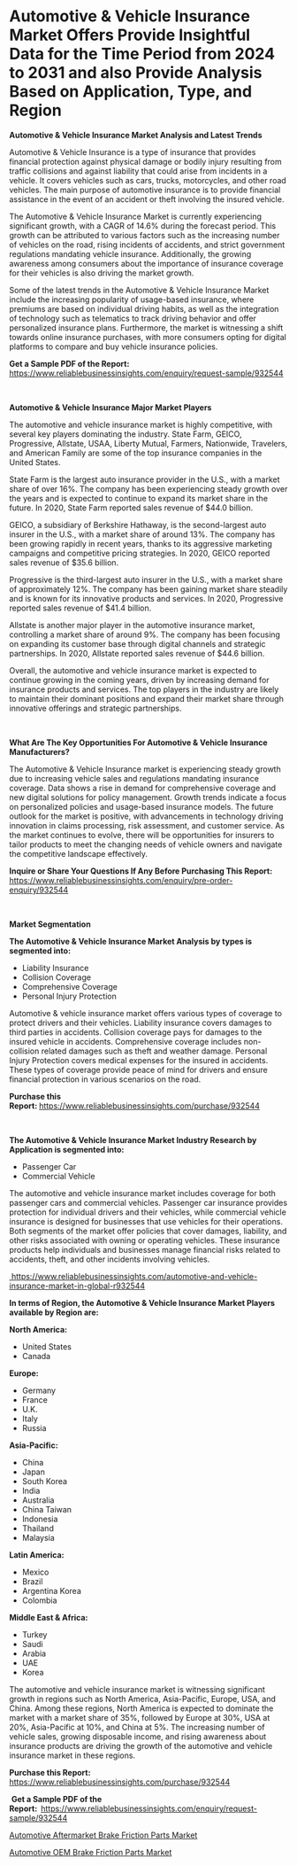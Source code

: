 <p><h1>Automotive & Vehicle Insurance Market Offers Provide Insightful Data for the Time Period from 2024 to 2031 and also Provide Analysis Based on Application, Type, and Region</h1></p><p><strong>Automotive & Vehicle Insurance Market Analysis and Latest Trends</strong></p>
<p><p>Automotive & Vehicle Insurance is a type of insurance that provides financial protection against physical damage or bodily injury resulting from traffic collisions and against liability that could arise from incidents in a vehicle. It covers vehicles such as cars, trucks, motorcycles, and other road vehicles. The main purpose of automotive insurance is to provide financial assistance in the event of an accident or theft involving the insured vehicle.</p><p>The Automotive & Vehicle Insurance Market is currently experiencing significant growth, with a CAGR of 14.6% during the forecast period. This growth can be attributed to various factors such as the increasing number of vehicles on the road, rising incidents of accidents, and strict government regulations mandating vehicle insurance. Additionally, the growing awareness among consumers about the importance of insurance coverage for their vehicles is also driving the market growth.</p><p>Some of the latest trends in the Automotive & Vehicle Insurance Market include the increasing popularity of usage-based insurance, where premiums are based on individual driving habits, as well as the integration of technology such as telematics to track driving behavior and offer personalized insurance plans. Furthermore, the market is witnessing a shift towards online insurance purchases, with more consumers opting for digital platforms to compare and buy vehicle insurance policies.</p></p>
<p><strong>Get a Sample PDF of the Report:&nbsp;</strong> <a href="https://www.reliablebusinessinsights.com/enquiry/request-sample/932544">https://www.reliablebusinessinsights.com/enquiry/request-sample/932544</a></p>
<p>&nbsp;</p>
<p><strong>Automotive & Vehicle Insurance Major Market Players</strong></p>
<p><p>The automotive and vehicle insurance market is highly competitive, with several key players dominating the industry. State Farm, GEICO, Progressive, Allstate, USAA, Liberty Mutual, Farmers, Nationwide, Travelers, and American Family are some of the top insurance companies in the United States.</p><p>State Farm is the largest auto insurance provider in the U.S., with a market share of over 16%. The company has been experiencing steady growth over the years and is expected to continue to expand its market share in the future. In 2020, State Farm reported sales revenue of $44.0 billion.</p><p>GEICO, a subsidiary of Berkshire Hathaway, is the second-largest auto insurer in the U.S., with a market share of around 13%. The company has been growing rapidly in recent years, thanks to its aggressive marketing campaigns and competitive pricing strategies. In 2020, GEICO reported sales revenue of $35.6 billion.</p><p>Progressive is the third-largest auto insurer in the U.S., with a market share of approximately 12%. The company has been gaining market share steadily and is known for its innovative products and services. In 2020, Progressive reported sales revenue of $41.4 billion.</p><p>Allstate is another major player in the automotive insurance market, controlling a market share of around 9%. The company has been focusing on expanding its customer base through digital channels and strategic partnerships. In 2020, Allstate reported sales revenue of $44.6 billion.</p><p>Overall, the automotive and vehicle insurance market is expected to continue growing in the coming years, driven by increasing demand for insurance products and services. The top players in the industry are likely to maintain their dominant positions and expand their market share through innovative offerings and strategic partnerships.</p></p>
<p>&nbsp;</p>
<p><strong>What Are The Key Opportunities For Automotive & Vehicle Insurance Manufacturers?</strong></p>
<p><p>The Automotive & Vehicle Insurance market is experiencing steady growth due to increasing vehicle sales and regulations mandating insurance coverage. Data shows a rise in demand for comprehensive coverage and new digital solutions for policy management. Growth trends indicate a focus on personalized policies and usage-based insurance models. The future outlook for the market is positive, with advancements in technology driving innovation in claims processing, risk assessment, and customer service. As the market continues to evolve, there will be opportunities for insurers to tailor products to meet the changing needs of vehicle owners and navigate the competitive landscape effectively.</p></p>
<p><strong>Inquire or Share Your Questions If Any Before Purchasing This Report:</strong> <a href="https://www.reliablebusinessinsights.com/enquiry/pre-order-enquiry/932544">https://www.reliablebusinessinsights.com/enquiry/pre-order-enquiry/932544</a></p>
<p>&nbsp;</p>
<p><strong>Market Segmentation</strong></p>
<p><strong>The Automotive & Vehicle Insurance Market Analysis by types is segmented into:</strong></p>
<p><ul><li>Liability Insurance</li><li>Collision Coverage</li><li>Comprehensive Coverage</li><li>Personal Injury Protection</li></ul></p>
<p><p>Automotive & vehicle insurance market offers various types of coverage to protect drivers and their vehicles. Liability insurance covers damages to third parties in accidents. Collision coverage pays for damages to the insured vehicle in accidents. Comprehensive coverage includes non-collision related damages such as theft and weather damage. Personal Injury Protection covers medical expenses for the insured in accidents. These types of coverage provide peace of mind for drivers and ensure financial protection in various scenarios on the road.</p></p>
<p><strong>Purchase this Report:&nbsp;</strong><a href="https://www.reliablebusinessinsights.com/purchase/932544">https://www.reliablebusinessinsights.com/purchase/932544</a></p>
<p>&nbsp;</p>
<p><strong>The Automotive & Vehicle Insurance Market Industry Research by Application is segmented into:</strong></p>
<p><ul><li>Passenger Car</li><li>Commercial Vehicle</li></ul></p>
<p><p>The automotive and vehicle insurance market includes coverage for both passenger cars and commercial vehicles. Passenger car insurance provides protection for individual drivers and their vehicles, while commercial vehicle insurance is designed for businesses that use vehicles for their operations. Both segments of the market offer policies that cover damages, liability, and other risks associated with owning or operating vehicles. These insurance products help individuals and businesses manage financial risks related to accidents, theft, and other incidents involving vehicles.</p></p>
<p><a href="https://www.reliablebusinessinsights.com/automotive-and-vehicle-insurance-market-in-global-r932544">&nbsp;https://www.reliablebusinessinsights.com/automotive-and-vehicle-insurance-market-in-global-r932544</a></p>
<p><strong>In terms of Region, the Automotive & Vehicle Insurance Market Players available by Region are:</strong></p>
<p>
    <p> <strong> North America: </strong>
        <ul>
            <li>United States</li>
            <li>Canada</li>
        </ul>
        </p> 
    <p> <strong> Europe: </strong>
        <ul>
            <li>Germany</li>
            <li>France</li>
            <li>U.K.</li>
            <li>Italy</li>
            <li>Russia</li>
        </ul>
        </p> 
    <p> <strong> Asia-Pacific: </strong>
        <ul>
            <li>China</li>
            <li>Japan</li>
            <li>South Korea</li>
            <li>India</li>
            <li>Australia</li>
            <li>China Taiwan</li>
            <li>Indonesia</li>
            <li>Thailand</li>
            <li>Malaysia</li>
        </ul>
        </p> 
    <p> <strong> Latin America: </strong>
        <ul>
            <li>Mexico</li>
            <li>Brazil</li>
            <li>Argentina Korea</li>
            <li>Colombia</li>
        </ul>
        </p> 
    <p> <strong> Middle East & Africa: </strong>
        <ul>
            <li>Turkey</li>
            <li>Saudi</li>
            <li>Arabia</li>
            <li>UAE</li>
            <li>Korea</li>
        </ul>
    </p>
    </p>
<p><p>The automotive and vehicle insurance market is witnessing significant growth in regions such as North America, Asia-Pacific, Europe, USA, and China. Among these regions, North America is expected to dominate the market with a market share of 35%, followed by Europe at 30%, USA at 20%, Asia-Pacific at 10%, and China at 5%. The increasing number of vehicle sales, growing disposable income, and rising awareness about insurance products are driving the growth of the automotive and vehicle insurance market in these regions.</p></p>
<p><strong>Purchase this Report: </strong><a href="https://www.reliablebusinessinsights.com/purchase/932544">https://www.reliablebusinessinsights.com/purchase/932544</a></p>
<p>&nbsp;<strong>Get a Sample PDF of the Report:&nbsp;&nbsp;</strong><a href="https://www.reliablebusinessinsights.com/enquiry/request-sample/932544">https://www.reliablebusinessinsights.com/enquiry/request-sample/932544</a></p>
<p><strong></strong></p>
<p><p><a href="https://github.com/kaiserrayhan25/Market-Research-Report-List-2/blob/main/automotive-aftermarket-brake-friction-parts-market.md">Automotive Aftermarket Brake Friction Parts Market</a></p><p><a href="https://github.com/dlwlxxqs71/Market-Research-Report-List-1/blob/main/automotive-oem-brake-friction-parts-market.md">Automotive OEM Brake Friction Parts Market</a></p></p>